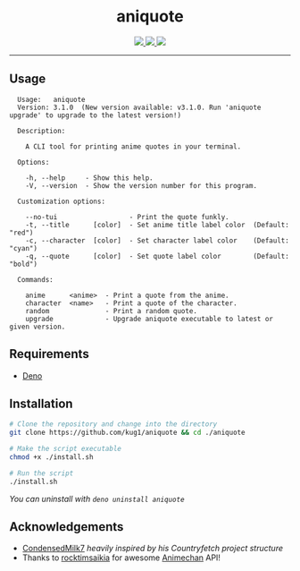 <h1 align="center">aniquote</h1>

<div align="center">
  <a href="https://opensource.org/licenses/MIT">
    <img src="https://img.shields.io/badge/license-MIT-brightgreen.svg">
  </a>

  <a href="https://animechan.vercel.app/">
    <img src="https://img.shields.io/badge/API-animechan-informational" />
  </a>

  <a href="https://deno.land">
    <img src="https://img.shields.io/badge/deno-%5E1.24.3-blueviolet?logo=deno"/>
  </a>
</div>

---

## Usage

```
  Usage:   aniquote                                                                        
  Version: 3.1.0  (New version available: v3.1.0. Run 'aniquote upgrade' to upgrade to the latest version!)

  Description:

    A CLI tool for printing anime quotes in your terminal.

  Options:

    -h, --help     - Show this help.
    -V, --version  - Show the version number for this program.

  Customization options:

    --no-tui                  - Print the quote funkly.
    -t, --title      [color]  - Set anime title label color  (Default: "red")
    -c, --character  [color]  - Set character label color    (Default: "cyan")
    -q, --quote      [color]  - Set quote label color        (Default: "bold")

  Commands:

    anime      <anime>  - Print a quote from the anime.
    character  <name>   - Print a quote of the character.
    random              - Print a random quote.
    upgrade             - Upgrade aniquote executable to latest or given version.

```

## Requirements

- [Deno](https://deno.land/manual/getting_started/installation)

## Installation

```sh
# Clone the repository and change into the directory
git clone https://github.com/kug1/aniquote && cd ./aniquote

# Make the script executable
chmod +x ./install.sh

# Run the script
./install.sh
```

_You can uninstall with `deno uninstall aniquote`_

## Acknowledgements

- [CondensedMilk7](https://github.com/CondensedMilk7) _heavily inspired by his Countryfetch project structure_
- Thanks to [rocktimsaikia](https://github.com/rocktimsaikia) for awesome [Animechan](https://animechan.vercel.app/) API!
